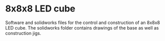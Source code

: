 # 8x8x8 LED cube

Software and solidworks files for the control and construction of an 8x8x8 LED cube. The solidworks folder contains drawings of the base as well as construction jigs.